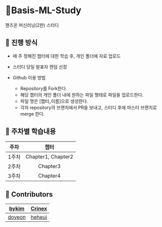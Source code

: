 # 📘Basis-ML-Study

핸즈온 머신러닝(2판) 스터디

## 📙 진행 방식

- 매 주 정해진 챕터에 대한 학습 후, 개인 폴더에 자료 업로드
- 스터디 당일 발표자 랜덤 선정

- Github 이용 방법
  - Repository를 Fork한다.
  - 해당 챕터의 개인 폴더 내에 원하는 파일 형태로 파일을 업로드한다.
  - 파일 명은 [챕터_이름]으로 생성한다.
  - 각자 repository의 브랜치에서 PR을 보내고, 스터디 후에 마스터 브랜치로 merge 한다.

## 📗 주차별 학습내용
| 주차 | 챕터 |
|:---:|:---:|
| 1주차 | Chapter1, Chapter2 |
| 2주차 | Chapter3 |
| 3주차 | Chapter4 |


## 📕 Contributors
| [bykim]() | [Crinex]() |
|:---:|:---:|
| [doyeon](https://github.com/dddooo9) | [heheui]() |
